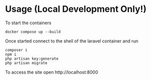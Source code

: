# Usage (Local Development Only!)

To start the containers
```
docker compose up --build
```

Once started connect to the shell of the laravel container and run
```
composer i
npm i
php artisan key:generate
php artisan migrate
```

To access the site open http://localhost:8000